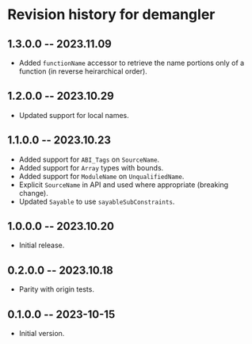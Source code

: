 # Revision history for demangler

## 1.3.0.0 -- 2023.11.09

* Added `functionName` accessor to retrieve the name portions only of a function
  (in reverse heirarchical order).

## 1.2.0.0 -- 2023.10.29

* Updated support for local names.

## 1.1.0.0 -- 2023.10.23

* Added support for `ABI_Tags` on `SourceName`.
* Added support for `Array` types with bounds.
* Added support for `ModuleName` on `UnqualifiedName`.
* Explicit `SourceName` in API and used where appropriate (breaking change).
* Updated `Sayable` to use `sayableSubConstraints`.

## 1.0.0.0 -- 2023.10.20

* Initial release.

## 0.2.0.0 -- 2023.10.18

* Parity with origin tests.

## 0.1.0.0 -- 2023-10-15

* Initial version.
